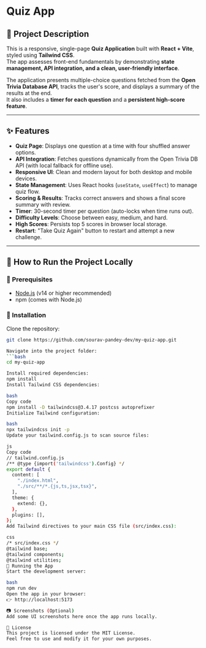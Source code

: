 # Quiz App

## 📌 Project Description
This is a responsive, single-page **Quiz Application** built with **React + Vite**, styled using **Tailwind CSS**.  
The app assesses front-end fundamentals by demonstrating **state management, API integration, and a clean, user-friendly interface**.

The application presents multiple-choice questions fetched from the **Open Trivia Database API**, tracks the user's score, and displays a summary of the results at the end.  
It also includes a **timer for each question** and a **persistent high-score feature**.

---

## ✨ Features
- **Quiz Page**: Displays one question at a time with four shuffled answer options.  
- **API Integration**: Fetches questions dynamically from the Open Trivia DB API (with local fallback for offline use).  
- **Responsive UI**: Clean and modern layout for both desktop and mobile devices.  
- **State Management**: Uses React hooks (`useState`, `useEffect`) to manage quiz flow.  
- **Scoring & Results**: Tracks correct answers and shows a final score summary with review.  
- **Timer**: 30-second timer per question (auto-locks when time runs out).  
- **Difficulty Levels**: Choose between easy, medium, and hard.  
- **High Scores**: Persists top 5 scores in browser local storage.  
- **Restart**: "Take Quiz Again" button to restart and attempt a new challenge.  

---

## 🚀 How to Run the Project Locally

### 🔹 Prerequisites
- [Node.js](https://nodejs.org/) (v14 or higher recommended)  
- npm (comes with Node.js)  

### 🔹 Installation
Clone the repository:
```bash
git clone https://github.com/sourav-pandey-dev/my-quiz-app.git

Navigate into the project folder:
```bash
cd my-quiz-app

Install required dependencies:
npm install
Install Tailwind CSS dependencies:

bash
Copy code
npm install -D tailwindcss@3.4.17 postcss autoprefixer
Initialize Tailwind configuration:

bash
npx tailwindcss init -p
Update your tailwind.config.js to scan source files:

js
Copy code
// tailwind.config.js
/** @type {import('tailwindcss').Config} */
export default {
  content: [
    "./index.html",
    "./src/**/*.{js,ts,jsx,tsx}",
  ],
  theme: {
    extend: {},
  },
  plugins: [],
};
Add Tailwind directives to your main CSS file (src/index.css):

css
/* src/index.css */
@tailwind base;
@tailwind components;
@tailwind utilities;
🔹 Running the App
Start the development server:

bash
npm run dev
Open the app in your browser:
👉 http://localhost:5173

📷 Screenshots (Optional)
Add some UI screenshots here once the app runs locally.

📄 License
This project is licensed under the MIT License.
Feel free to use and modify it for your own purposes.

